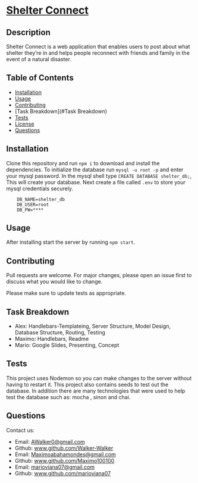 # [Shelter Connect](https://shelter-connection.herokuapp.com/)

## Description 

Shelter Connect is a web application that enables users to post about what shelter they’re in and helps people reconnect with friends and family in the event of a natural disaster.

## Table of Contents

- [Installation](#installation)
- [Usage](#usage)
- [Contributing](#contributing)
- [Task Breakdown](#Task Breakdown)
- [Tests](#tests)
- [License](#license)
- [Questions](#questions)

## Installation

Clone this repository and run `npm i` to download and install the dependencies. To initialize the database run `mysql -u root -p` and enter your mysql password. In the mysql shell type `CREATE DATABASE shelter_db;`, This will create your database. Next create a file called `.env` to store your mysql credentials securely.
```
    DB_NAME=shelter_db 
    DB_USER=root 
    DB_PW=****
```

## Usage 

After installing start the server by running `npm start`.

## Contributing

Pull requests are welcome. For major changes, please open an issue first to discuss what you would like to change.

Please make sure to update tests as appropriate.

## Task Breakdown

- Alex: Handlebars-Templateing, Server Structure, Model Design, Database Structure, Routing, Testing
- Maximo: Handlebars, Readme
- Mario: Google Slides, Presenting, Concept

## Tests

This project uses Nodemon so you can make changes to the server without having to restart it. This project also contains seeds to test out the database. In addition there are many technologies that were used to help test the database such as:  mocha , sinon and chai. 

## Questions

Contact us:

* Email: AWalker0@gmail.com
* Github: www.github.com/Walker-Walker
* Email: Maximoabahamondes@gmail.com
* Github: www.github.com/Maximo100100
* Email: marioviana07@gmail.com
* Github: www.github.com/marioviana07



